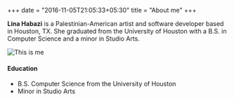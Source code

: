 +++
date = "2016-11-05T21:05:33+05:30"
title = "About me"
+++

**Lina Habazi** is a Palestinian-American artist and software developer based in Houston, TX. She graduated from the University of Houston with a B.S. in Computer Science and a minor in Studio Arts. 

![This is me][1]

#### Education

* B.S. Computer Science from the University of Houston
* Minor in Studio Arts

[1]: /img/about.jpg
